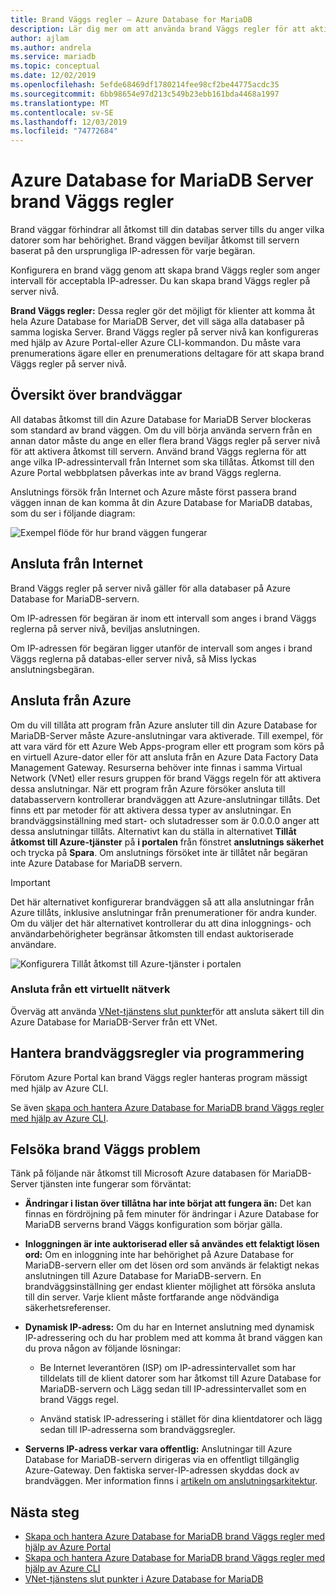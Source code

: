 ```yaml
---
title: Brand Väggs regler – Azure Database for MariaDB
description: Lär dig mer om att använda brand Väggs regler för att aktivera anslutningar till din Azure Database for MariaDB-Server.
author: ajlam
ms.author: andrela
ms.service: mariadb
ms.topic: conceptual
ms.date: 12/02/2019
ms.openlocfilehash: 5efde68469df1780214fee98cf2be44775acdc35
ms.sourcegitcommit: 6bb98654e97d213c549b23ebb161bda4468a1997
ms.translationtype: MT
ms.contentlocale: sv-SE
ms.lasthandoff: 12/03/2019
ms.locfileid: "74772684"
---
```

# <a name="azure-database-for-mariadb-server-firewall-rules"></a>Azure Database for MariaDB Server brand Väggs regler
Brand väggar förhindrar all åtkomst till din databas server tills du anger vilka datorer som har behörighet. Brand väggen beviljar åtkomst till servern baserat på den ursprungliga IP-adressen för varje begäran.

Konfigurera en brand vägg genom att skapa brand Väggs regler som anger intervall för acceptabla IP-adresser. Du kan skapa brand Väggs regler på server nivå.

**Brand Väggs regler:** Dessa regler gör det möjligt för klienter att komma åt hela Azure Database for MariaDB Server, det vill säga alla databaser på samma logiska Server. Brand Väggs regler på server nivå kan konfigureras med hjälp av Azure Portal-eller Azure CLI-kommandon. Du måste vara prenumerations ägare eller en prenumerations deltagare för att skapa brand Väggs regler på server nivå.

## <a name="firewall-overview"></a>Översikt över brandväggar
All databas åtkomst till din Azure Database for MariaDB Server blockeras som standard av brand väggen. Om du vill börja använda servern från en annan dator måste du ange en eller flera brand Väggs regler på server nivå för att aktivera åtkomst till servern. Använd brand Väggs reglerna för att ange vilka IP-adressintervall från Internet som ska tillåtas. Åtkomst till den Azure Portal webbplatsen påverkas inte av brand Väggs reglerna.

Anslutnings försök från Internet och Azure måste först passera brand väggen innan de kan komma åt din Azure Database for MariaDB databas, som du ser i följande diagram:

![Exempel flöde för hur brand väggen fungerar](./media/concepts-firewall-rules/1-firewall-concept.png)

## <a name="connecting-from-the-internet"></a>Ansluta från Internet
Brand Väggs regler på server nivå gäller för alla databaser på Azure Database for MariaDB-servern.

Om IP-adressen för begäran är inom ett intervall som anges i brand Väggs reglerna på server nivå, beviljas anslutningen.

Om IP-adressen för begäran ligger utanför de intervall som anges i brand Väggs reglerna på databas-eller server nivå, så Miss lyckas anslutningsbegäran.

## <a name="connecting-from-azure"></a>Ansluta från Azure
Om du vill tillåta att program från Azure ansluter till din Azure Database for MariaDB-Server måste Azure-anslutningar vara aktiverade. Till exempel, för att vara värd för ett Azure Web Apps-program eller ett program som körs på en virtuell Azure-dator eller för att ansluta från en Azure Data Factory Data Management Gateway. Resurserna behöver inte finnas i samma Virtual Network (VNet) eller resurs gruppen för brand Väggs regeln för att aktivera dessa anslutningar. När ett program från Azure försöker ansluta till databasservern kontrollerar brandväggen att Azure-anslutningar tillåts. Det finns ett par metoder för att aktivera dessa typer av anslutningar. En brandväggsinställning med start- och slutadresser som är 0.0.0.0 anger att dessa anslutningar tillåts. Alternativt kan du ställa in alternativet **Tillåt åtkomst till Azure-tjänster** på **i portalen** från fönstret **anslutnings säkerhet** och trycka på **Spara**. Om anslutnings försöket inte är tillåtet når begäran inte Azure Database for MariaDB servern.

> [!IMPORTANT]
> Det här alternativet konfigurerar brandväggen så att alla anslutningar från Azure tillåts, inklusive anslutningar från prenumerationer för andra kunder. Om du väljer det här alternativet kontrollerar du att dina inloggnings- och användarbehörigheter begränsar åtkomsten till endast auktoriserade användare.
> 

![Konfigurera Tillåt åtkomst till Azure-tjänster i portalen](./media/concepts-firewall-rules/allow-azure-services.png)

### <a name="connecting-from-a-vnet"></a>Ansluta från ett virtuellt nätverk
Överväg att använda [VNet-tjänstens slut punkter](./concepts-data-access-security-vnet.md)för att ansluta säkert till din Azure Database for MariaDB-Server från ett VNet. 

## <a name="programmatically-managing-firewall-rules"></a>Hantera brandväggsregler via programmering
Förutom Azure Portal kan brand Väggs regler hanteras program mässigt med hjälp av Azure CLI. 

Se även [skapa och hantera Azure Database for MariaDB brand Väggs regler med hjälp av Azure CLI](./howto-manage-firewall-cli.md).

## <a name="troubleshooting-firewall-issues"></a>Felsöka brand Väggs problem
Tänk på följande när åtkomst till Microsoft Azure databasen för MariaDB-Server tjänsten inte fungerar som förväntat:

* **Ändringar i listan över tillåtna har inte börjat att fungera än:** Det kan finnas en fördröjning på fem minuter för ändringar i Azure Database for MariaDB serverns brand Väggs konfiguration som börjar gälla.

* **Inloggningen är inte auktoriserad eller så användes ett felaktigt lösen ord:** Om en inloggning inte har behörighet på Azure Database for MariaDB-servern eller om det lösen ord som används är felaktigt nekas anslutningen till Azure Database for MariaDB-servern. En brandväggsinställning ger endast klienter möjlighet att försöka ansluta till din server. Varje klient måste fortfarande ange nödvändiga säkerhetsreferenser.

* **Dynamisk IP-adress:** Om du har en Internet anslutning med dynamisk IP-adressering och du har problem med att komma åt brand väggen kan du prova någon av följande lösningar:

   * Be Internet leverantören (ISP) om IP-adressintervallet som har tilldelats till de klient datorer som har åtkomst till Azure Database for MariaDB-servern och Lägg sedan till IP-adressintervallet som en brand Väggs regel.

   * Använd statisk IP-adressering i stället för dina klientdatorer och lägg sedan till IP-adresserna som brandväggsregler.

* **Serverns IP-adress verkar vara offentlig:** Anslutningar till Azure Database for MariaDB-servern dirigeras via en offentligt tillgänglig Azure-Gateway. Den faktiska server-IP-adressen skyddas dock av brandväggen. Mer information finns i [artikeln om anslutningsarkitektur](concepts-connectivity-architecture.md). 

## <a name="next-steps"></a>Nästa steg
- [Skapa och hantera Azure Database for MariaDB brand Väggs regler med hjälp av Azure Portal](./howto-manage-firewall-portal.md)
- [Skapa och hantera Azure Database for MariaDB brand Väggs regler med hjälp av Azure CLI](./howto-manage-firewall-cli.md)
- [VNet-tjänstens slut punkter i Azure Database for MariaDB](./concepts-data-access-security-vnet.md)
